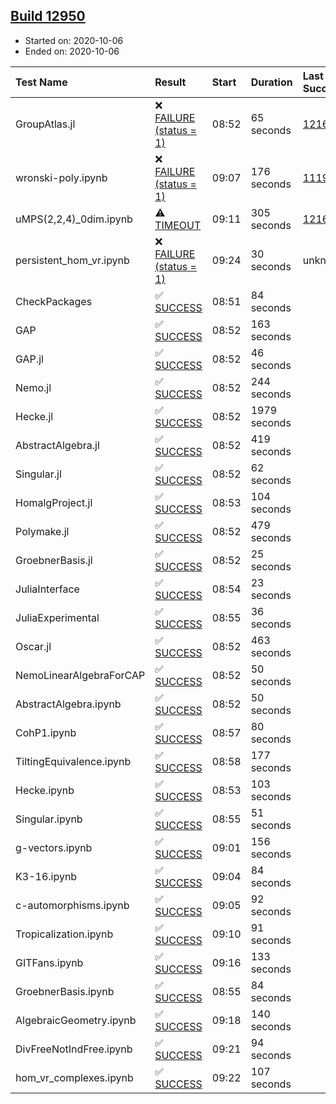 ## [Build 12950](https://oscarci.mathematik.uni-kl.de/job/oscar/12950/)

* Started on: 2020-10-06
* Ended on: 2020-10-06

| Test Name    | Result | Start | Duration | Last Success | First Failure |
|:-------------|:-------|:------|:---------|:-------------|:--------------|
| GroupAtlas.jl | ❌ [FAILURE (status = 1)](https://oscarci.mathematik.uni-kl.de/job/oscar/12950/artifact/logs/build-12950/GroupAtlas.jl.log) | 08:52 | 65 seconds | [12167](https://oscarci.mathematik.uni-kl.de/job/oscar/12167/) | [12168](https://oscarci.mathematik.uni-kl.de/job/oscar/12168/) |
| wronski-poly.ipynb | ❌ [FAILURE (status = 1)](https://oscarci.mathematik.uni-kl.de/job/oscar/12950/artifact/logs/build-12950/wronski-poly.ipynb.log) | 09:07 | 176 seconds | [11192](https://oscarci.mathematik.uni-kl.de/job/oscar/11192/) | [11193](https://oscarci.mathematik.uni-kl.de/job/oscar/11193/) |
| uMPS(2,2,4)_0dim.ipynb | ⚠ [TIMEOUT](https://oscarci.mathematik.uni-kl.de/job/oscar/12950/artifact/logs/build-12950/uMPS-2-2-4-_0dim.ipynb.log) | 09:11 | 305 seconds | [12167](https://oscarci.mathematik.uni-kl.de/job/oscar/12167/) | [12168](https://oscarci.mathematik.uni-kl.de/job/oscar/12168/) |
| persistent_hom_vr.ipynb | ❌ [FAILURE (status = 1)](https://oscarci.mathematik.uni-kl.de/job/oscar/12950/artifact/logs/build-12950/persistent_hom_vr.ipynb.log) | 09:24 | 30 seconds | unknown | unknown |
| CheckPackages | ✅ [SUCCESS](https://oscarci.mathematik.uni-kl.de/job/oscar/12950/artifact/logs/build-12950/CheckPackages.log) | 08:51 | 84 seconds |  |  |
| GAP | ✅ [SUCCESS](https://oscarci.mathematik.uni-kl.de/job/oscar/12950/artifact/logs/build-12950/GAP.log) | 08:52 | 163 seconds |  |  |
| GAP.jl | ✅ [SUCCESS](https://oscarci.mathematik.uni-kl.de/job/oscar/12950/artifact/logs/build-12950/GAP.jl.log) | 08:52 | 46 seconds |  |  |
| Nemo.jl | ✅ [SUCCESS](https://oscarci.mathematik.uni-kl.de/job/oscar/12950/artifact/logs/build-12950/Nemo.jl.log) | 08:52 | 244 seconds |  |  |
| Hecke.jl | ✅ [SUCCESS](https://oscarci.mathematik.uni-kl.de/job/oscar/12950/artifact/logs/build-12950/Hecke.jl.log) | 08:52 | 1979 seconds |  |  |
| AbstractAlgebra.jl | ✅ [SUCCESS](https://oscarci.mathematik.uni-kl.de/job/oscar/12950/artifact/logs/build-12950/AbstractAlgebra.jl.log) | 08:52 | 419 seconds |  |  |
| Singular.jl | ✅ [SUCCESS](https://oscarci.mathematik.uni-kl.de/job/oscar/12950/artifact/logs/build-12950/Singular.jl.log) | 08:52 | 62 seconds |  |  |
| HomalgProject.jl | ✅ [SUCCESS](https://oscarci.mathematik.uni-kl.de/job/oscar/12950/artifact/logs/build-12950/HomalgProject.jl.log) | 08:53 | 104 seconds |  |  |
| Polymake.jl | ✅ [SUCCESS](https://oscarci.mathematik.uni-kl.de/job/oscar/12950/artifact/logs/build-12950/Polymake.jl.log) | 08:52 | 479 seconds |  |  |
| GroebnerBasis.jl | ✅ [SUCCESS](https://oscarci.mathematik.uni-kl.de/job/oscar/12950/artifact/logs/build-12950/GroebnerBasis.jl.log) | 08:52 | 25 seconds |  |  |
| JuliaInterface | ✅ [SUCCESS](https://oscarci.mathematik.uni-kl.de/job/oscar/12950/artifact/logs/build-12950/JuliaInterface.log) | 08:54 | 23 seconds |  |  |
| JuliaExperimental | ✅ [SUCCESS](https://oscarci.mathematik.uni-kl.de/job/oscar/12950/artifact/logs/build-12950/JuliaExperimental.log) | 08:55 | 36 seconds |  |  |
| Oscar.jl | ✅ [SUCCESS](https://oscarci.mathematik.uni-kl.de/job/oscar/12950/artifact/logs/build-12950/Oscar.jl.log) | 08:52 | 463 seconds |  |  |
| NemoLinearAlgebraForCAP | ✅ [SUCCESS](https://oscarci.mathematik.uni-kl.de/job/oscar/12950/artifact/logs/build-12950/NemoLinearAlgebraForCAP.log) | 08:52 | 50 seconds |  |  |
| AbstractAlgebra.ipynb | ✅ [SUCCESS](https://oscarci.mathematik.uni-kl.de/job/oscar/12950/artifact/logs/build-12950/AbstractAlgebra.ipynb.log) | 08:52 | 50 seconds |  |  |
| CohP1.ipynb | ✅ [SUCCESS](https://oscarci.mathematik.uni-kl.de/job/oscar/12950/artifact/logs/build-12950/CohP1.ipynb.log) | 08:57 | 80 seconds |  |  |
| TiltingEquivalence.ipynb | ✅ [SUCCESS](https://oscarci.mathematik.uni-kl.de/job/oscar/12950/artifact/logs/build-12950/TiltingEquivalence.ipynb.log) | 08:58 | 177 seconds |  |  |
| Hecke.ipynb | ✅ [SUCCESS](https://oscarci.mathematik.uni-kl.de/job/oscar/12950/artifact/logs/build-12950/Hecke.ipynb.log) | 08:53 | 103 seconds |  |  |
| Singular.ipynb | ✅ [SUCCESS](https://oscarci.mathematik.uni-kl.de/job/oscar/12950/artifact/logs/build-12950/Singular.ipynb.log) | 08:55 | 51 seconds |  |  |
| g-vectors.ipynb | ✅ [SUCCESS](https://oscarci.mathematik.uni-kl.de/job/oscar/12950/artifact/logs/build-12950/g-vectors.ipynb.log) | 09:01 | 156 seconds |  |  |
| K3-16.ipynb | ✅ [SUCCESS](https://oscarci.mathematik.uni-kl.de/job/oscar/12950/artifact/logs/build-12950/K3-16.ipynb.log) | 09:04 | 84 seconds |  |  |
| c-automorphisms.ipynb | ✅ [SUCCESS](https://oscarci.mathematik.uni-kl.de/job/oscar/12950/artifact/logs/build-12950/c-automorphisms.ipynb.log) | 09:05 | 92 seconds |  |  |
| Tropicalization.ipynb | ✅ [SUCCESS](https://oscarci.mathematik.uni-kl.de/job/oscar/12950/artifact/logs/build-12950/Tropicalization.ipynb.log) | 09:10 | 91 seconds |  |  |
| GITFans.ipynb | ✅ [SUCCESS](https://oscarci.mathematik.uni-kl.de/job/oscar/12950/artifact/logs/build-12950/GITFans.ipynb.log) | 09:16 | 133 seconds |  |  |
| GroebnerBasis.ipynb | ✅ [SUCCESS](https://oscarci.mathematik.uni-kl.de/job/oscar/12950/artifact/logs/build-12950/GroebnerBasis.ipynb.log) | 08:55 | 84 seconds |  |  |
| AlgebraicGeometry.ipynb | ✅ [SUCCESS](https://oscarci.mathematik.uni-kl.de/job/oscar/12950/artifact/logs/build-12950/AlgebraicGeometry.ipynb.log) | 09:18 | 140 seconds |  |  |
| DivFreeNotIndFree.ipynb | ✅ [SUCCESS](https://oscarci.mathematik.uni-kl.de/job/oscar/12950/artifact/logs/build-12950/DivFreeNotIndFree.ipynb.log) | 09:21 | 94 seconds |  |  |
| hom_vr_complexes.ipynb | ✅ [SUCCESS](https://oscarci.mathematik.uni-kl.de/job/oscar/12950/artifact/logs/build-12950/hom_vr_complexes.ipynb.log) | 09:22 | 107 seconds |  |  |
